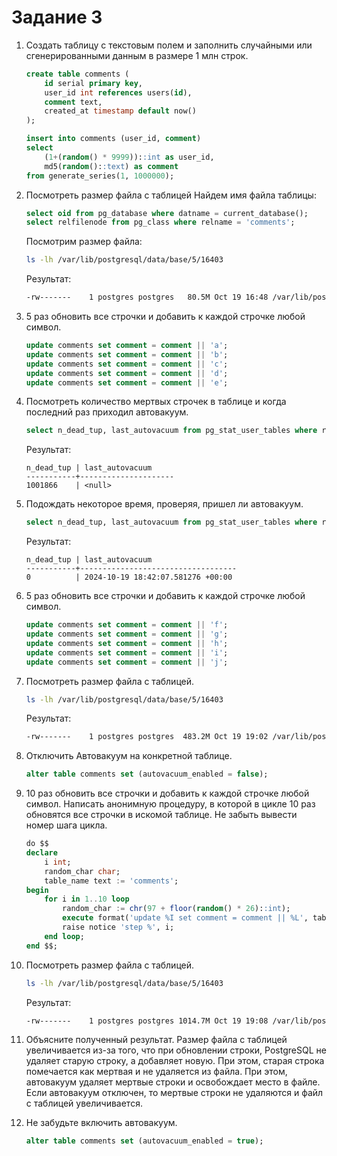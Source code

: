 # Задание 3

1. Создать таблицу с текстовым полем и заполнить случайными или сгенерированными данным в размере 1 млн строк.
    ```sql
    create table comments (
        id serial primary key,
        user_id int references users(id),
        comment text,
        created_at timestamp default now()
    );
    
    insert into comments (user_id, comment)
    select
        (1+(random() * 9999))::int as user_id,
        md5(random()::text) as comment
    from generate_series(1, 1000000);
    ```

2. Посмотреть размер файла с таблицей
    Найдем имя файла таблицы:
    ```sql
   select oid from pg_database where datname = current_database();
   select relfilenode from pg_class where relname = 'comments';
   ```
    Посмотрим размер файла:
    ```bash
    ls -lh /var/lib/postgresql/data/base/5/16403
   ```
    Результат:
    ```bash
    -rw-------    1 postgres postgres   80.5M Oct 19 16:48 /var/lib/postgresql/data/base/5/16403
    ```
3. 5 раз обновить все строчки и добавить к каждой строчке любой символ.
    ```sql
    update comments set comment = comment || 'a';
    update comments set comment = comment || 'b';
    update comments set comment = comment || 'c';
    update comments set comment = comment || 'd';
    update comments set comment = comment || 'e';
    ```
4. Посмотреть количество мертвых строчек в таблице и когда последний раз приходил
   автовакуум.
    ```sql
    select n_dead_tup, last_autovacuum from pg_stat_user_tables where relname = 'comments';
    ```
    Результат:
    ```
    n_dead_tup | last_autovacuum
    -----------+---------------------
    1001866    | <null>
    ```
5. Подождать некоторое время, проверяя, пришел ли автовакуум.
    ```sql
    select n_dead_tup, last_autovacuum from pg_stat_user_tables where relname = 'comments';
    ```
    Результат:
    ```
    n_dead_tup | last_autovacuum
    -----------+-----------------------------------
    0          | 2024-10-19 18:42:07.581276 +00:00
    ```
6. 5 раз обновить все строчки и добавить к каждой строчке любой символ.
    ```sql
    update comments set comment = comment || 'f';
    update comments set comment = comment || 'g';
    update comments set comment = comment || 'h';
    update comments set comment = comment || 'i';
    update comments set comment = comment || 'j';
    ```
7. Посмотреть размер файла с таблицей.
    ```bash
    ls -lh /var/lib/postgresql/data/base/5/16403
    ```
    Результат:
    ```bash
    -rw-------    1 postgres postgres  483.2M Oct 19 19:02 /var/lib/postgresql/data/base/5/16403
    ```
8. Отключить Автовакуум на конкретной таблице.
    ```sql
    alter table comments set (autovacuum_enabled = false);
    ```
9. 10 раз обновить все строчки и добавить к каждой строчке любой символ. Написать анонимную процедуру, в которой в цикле 10 раз обновятся все строчки в искомой таблице. Не забыть вывести номер шага цикла.
    ```sql
    do $$
    declare
        i int;
        random_char char;
        table_name text := 'comments';
    begin
        for i in 1..10 loop
            random_char := chr(97 + floor(random() * 26)::int); 
            execute format('update %I set comment = comment || %L', table_name, random_char);
            raise notice 'step %', i;
        end loop;
    end $$;
    ```
10. Посмотреть размер файла с таблицей.
    ```bash
    ls -lh /var/lib/postgresql/data/base/5/16403
    ```
    Результат:
    ```bash
    -rw-------    1 postgres postgres 1014.7M Oct 19 19:08 /var/lib/postgresql/data/base/5/16403
    ```
11. Объясните полученный результат.
    Размер файла с таблицей увеличивается из-за того, что при обновлении строки, PostgreSQL не удаляет старую строку, а добавляет новую. При этом, старая строка помечается как мертвая и не удаляется из файла. При этом, автовакуум удаляет мертвые строки и освобождает место в файле. Если автовакуум отключен, то мертвые строки не удаляются и файл с таблицей увеличивается.

12. Не забудьте включить автовакуум.
    ```sql
    alter table comments set (autovacuum_enabled = true);
    ```
